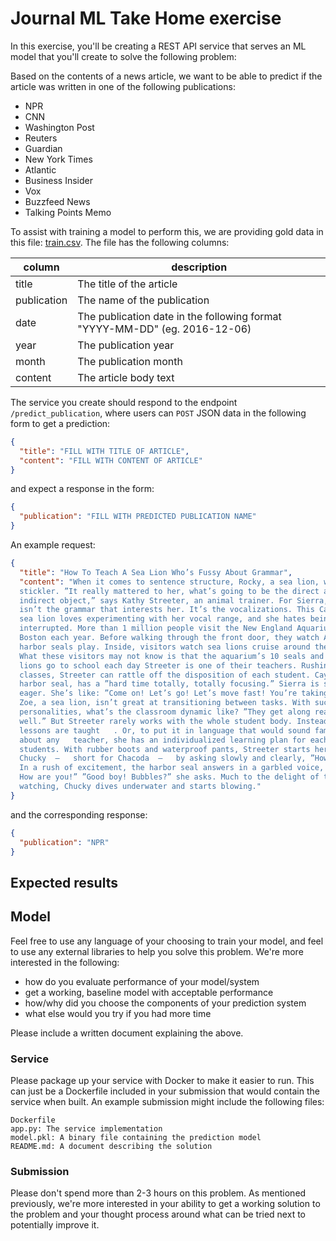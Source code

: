 # Journal ML Take Home exercise

In this exercise, you'll be creating a REST API service that serves an ML model
that you'll create to solve the following problem:

Based on the contents of a news article, we want to be able to predict if the
article was written in one of the following publications:

- NPR
- CNN
- Washington Post
- Reuters
- Guardian
- New York Times
- Atlantic
- Business Insider
- Vox
- Buzzfeed News
- Talking Points Memo

To assist with training a model to perform this, we are providing gold data in this file:
[train.csv](https://www.dropbox.com/s/6zljwgyj5p9g2ja/train.csv?dl=1). The file has the following columns:

| column      | description                                                                |
|-------------|----------------------------------------------------------------------------|
| title       | The title of the article                                                   |
| publication | The name of the publication                                                |
| date        | The publication date in the following format "YYYY-MM-DD" (eg. 2016-12-06) |
| year        | The publication year                                                       |
| month       | The publication month                                                      |
| content     | The article body text                                                      |

The service you create should respond to the endpoint `/predict_publication`, 
where users can `POST` JSON data in the following form to get a prediction:

```json
{
  "title": "FILL WITH TITLE OF ARTICLE",
  "content": "FILL WITH CONTENT OF ARTICLE"
}
```

and expect a response in the form:

```json
{
  "publication": "FILL WITH PREDICTED PUBLICATION NAME"
}
```

An example request:

```json
{
  "title": "How To Teach A Sea Lion Who’s Fussy About Grammar",
  "content": "When it comes to sentence structure, Rocky, a sea lion, was a 
  stickler. ”It really mattered to her, what’s going to be the direct and 
  indirect object,” says Kathy Streeter, an animal trainer. For Sierra, it 
  isn’t the grammar that interests her. It’s the vocalizations. This California 
  sea lion loves experimenting with her vocal range, and she hates being 
  interrupted. More than 1 million people visit the New England Aquarium in 
  Boston each year. Before walking through the front door, they watch Atlantic 
  harbor seals play. Inside, visitors watch sea lions cruise around the pool. 
  What these visitors may not know is that the aquarium’s 10 seals and two sea 
  lions go to school each day Streeter is one of their teachers. Rushing between 
  classes, Streeter can rattle off the disposition of each student. Cayenne, a 
  harbor seal, has a ”hard time totally, totally focusing.” Sierra is smart and 
  eager. She’s like: ”Come on! Let’s go! Let’s move fast! You’re taking too long.” 
  Zoe, a sea lion, isn’t great at transitioning between tasks. With such different 
  personalities, what’s the classroom dynamic like? ”They get along really, really 
  well.” But Streeter rarely works with the whole student body. Instead, most of her 
  lessons are taught   . Or, to put it in language that would sound familiar to just 
  about any   teacher, she has an individualized learning plan for each of her 
  students. With rubber boots and waterproof pants, Streeter starts her lesson with 
  Chucky  —   short for Chacoda  —   by asking slowly and clearly, ”How are you?” 
  In a rush of excitement, the harbor seal answers in a garbled voice, ”How are you. 
  How are you!” ”Good boy! Bubbles?” she asks. Much to the delight of the tourists 
  watching, Chucky dives underwater and starts blowing."
}
```

and the corresponding response:
```json
{
  "publication": "NPR"
}
```

## Expected results

## Model

Feel free to use any language of your choosing to train your model, and feel
to use any external libraries to help you solve this problem. We're more
interested in the following:

- how do you evaluate performance of your model/system
- get a working, baseline model with acceptable performance
- how/why did you choose the components of your prediction system
- what else would you try if you had more time

Please include a written document explaining the above.

### Service

Please package up your service with Docker to make it easier to run. This can
just be a Dockerfile included in your submission that would contain the service
when built. An example submission might include the following files:

```
Dockerfile
app.py: The service implementation
model.pkl: A binary file containing the prediction model
README.md: A document describing the solution
```

### Submission

Please don't spend more than 2-3 hours on this problem. As mentioned previously,
we're more interested in your ability to get a working solution to the problem
and your thought process around what can be tried next to potentially improve it.
